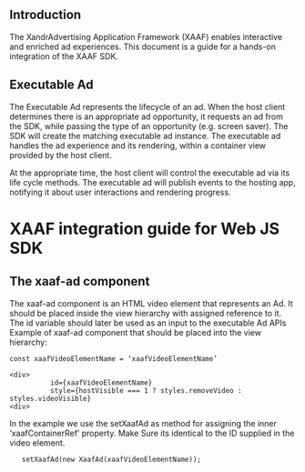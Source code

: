 ## Introduction
The XandrAdvertising Application Framework (XAAF) enables interactive and enriched  ad experiences. This document is a guide for a hands-on integration of the XAAF SDK.

## Executable Ad

The Executable Ad represents the lifecycle of an ad. When the host client determines there is an appropriate ad opportunity, it requests an ad from the SDK, while passing the type of an opportunity (e.g. screen saver). The SDK will create the matching executable ad instance. The executable ad handles the ad experience and its rendering, within a container view provided by the host client.

At the appropriate time, the host client will control the executable ad via its life cycle methods. The executable ad will publish events to the hosting app, notifying it about user interactions and rendering progress.

# XAAF integration guide for Web JS SDK

## The xaaf-ad component

The xaaf-ad component is an HTML video element that represents an Ad.
It should be placed inside the view hierarchy with assigned reference to it.
The id variable should later be used as an input to the executable Ad APIs
Example of xaaf-ad component that should be placed into the view hierarchy:

```
const xaafVideoElementName = ‘xaafVideoElementName’ 

<div>
          id={xaafVideoElementName}
          style={hostVisible === 1 ? styles.removeVideo : styles.videoVisible}
<div>
```

In the example we use the setXaafAd as method for assigning the inner ‘xaafContainerRef’ property.
Make Sure its identical to the ID supplied in the video element.

```
   setXaafAd(new XaafAd(xaafVideoElementName));
```

